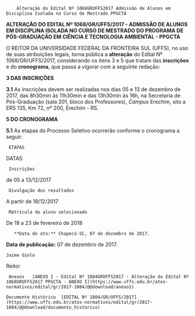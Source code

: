        Alteração do Edital Nº 1068GRUFFS2017 Admissão de Alunos em Disciplina Isolada no Curso de Mestrado PPGCTA  

**ALTERAÇÃO DO EDITAL Nº 1068/GR/UFFS/2017 - ADMISSÃO DE ALUNOS EM DISCIPLINA ISOLADA NO CURSO DE MESTRADO DO PROGRAMA DE PÓS-GRADUAÇÃO EM CIÊNCIA E TECNOLOGIA AMBIENTAL - PPGCTA**

  

 O REITOR DA UNIVERSIDADE FEDERAL DA FRONTEIRA SUL (UFFS), no uso de suas atribuições legais, torna pública a **alteração** do Edital Nº 1068/GR/UFFS/2017, considerando os itens 3 e 5 que tratam das **inscrições** e do **cronograma**, que passa a vigorar com a seguinte redação:

  **3 DAS INSCRIÇÕES**

 **3.1** As inscrições devem ser realizadas nos dias 05 e 13 de dezembro de 2017, das 8h30min às 11h30min e das 13h30min às 16h, na Secretaria de Pós-Graduação (sala 201, bloco dos Professores), *Campus* Erechim, sito a ERS 135, Km 72, nº 200, Erechim - RS.

  **5 DO CRONOGRAMA**

 **5.1** As etapas do Processo Seletivo ocorrerão conforme o cronograma a seguir:

     ETAPAS

   DATAS

     Inscrições

   de 05 a 13/12/2017

     Divulgação dos resultados

   A partir de 18/12/2017

     Matrícula do aluno selecionado

   De 19 a 23 de fevereiro de 2018

       **Data do ato:** Chapecó-SC, 07 de dezembro de 2017.   
 **Data de publicação:**  07 de dezembro de 2017. 

    Jaime Giolo   
 Reitor 

     Anexos   [ANEXO I - Edital Nº 1084GRUFFS2017 - Alteração do Edital Nº 1068GRUFFS2017 PPGCTA - ANEXO I](https://www.uffs.edu.br/atos-normativos/edital/gr/2017-1084/@@download/anexo1)  

    Documento Histórico  [EDITAL Nº 1084/GR/UFFS/2017](https://www.uffs.edu.br/atos-normativos/edital/gr/2017-1084/@@download/documento_historico)     
      
